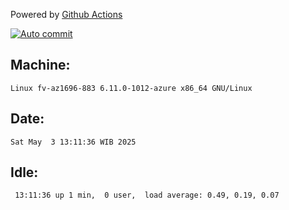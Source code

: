Powered by [Github Actions](https://github.com/features/actions)

[![Auto commit](https://github.com/hiage/workstation/workflows/Auto%20commit/badge.svg)](https://github.com/hiage/workstation/actions?query=workflow%3A%22Auto+commit%22)

## Machine:
```
Linux fv-az1696-883 6.11.0-1012-azure x86_64 GNU/Linux
```
## Date:
```
Sat May  3 13:11:36 WIB 2025
```
## Idle:
```
 13:11:36 up 1 min,  0 user,  load average: 0.49, 0.19, 0.07
```
